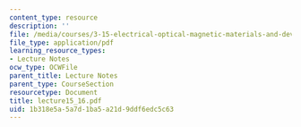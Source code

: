 ```yaml
---
content_type: resource
description: ''
file: /media/courses/3-15-electrical-optical-magnetic-materials-and-devices-fall-2006/1b318e5a5a7d1ba5a21d9ddf6edc5c63_lecture15_16.pdf
file_type: application/pdf
learning_resource_types:
- Lecture Notes
ocw_type: OCWFile
parent_title: Lecture Notes
parent_type: CourseSection
resourcetype: Document
title: lecture15_16.pdf
uid: 1b318e5a-5a7d-1ba5-a21d-9ddf6edc5c63
---
```

